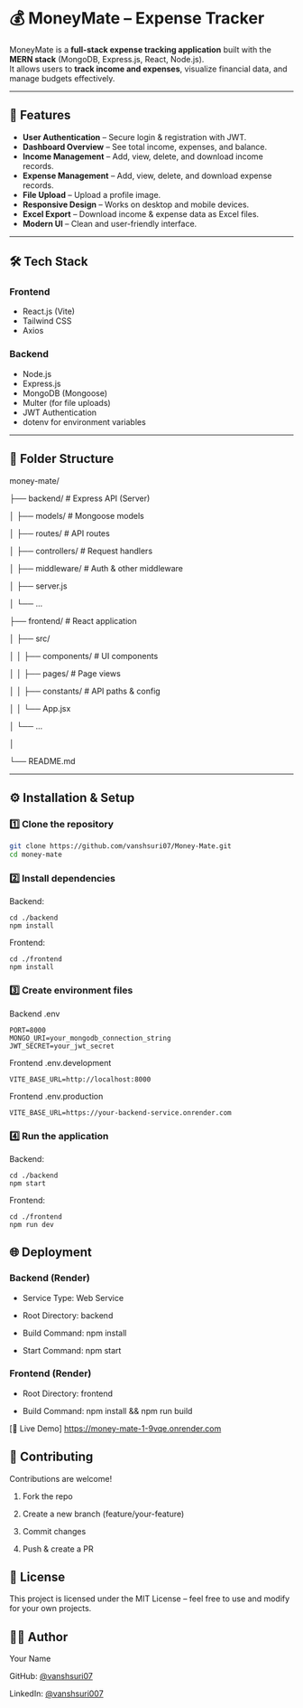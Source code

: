 # 💰 MoneyMate – Expense Tracker

MoneyMate is a **full-stack expense tracking application** built with the **MERN stack** (MongoDB, Express.js, React, Node.js).  
It allows users to **track income and expenses**, visualize financial data, and manage budgets effectively.

---

## 🚀 Features
- **User Authentication** – Secure login & registration with JWT.
- **Dashboard Overview** – See total income, expenses, and balance.
- **Income Management** – Add, view, delete, and download income records.
- **Expense Management** – Add, view, delete, and download expense records.
- **File Upload** – Upload a profile image.
- **Responsive Design** – Works on desktop and mobile devices.
- **Excel Export** – Download income & expense data as Excel files.
- **Modern UI** – Clean and user-friendly interface.

---

## 🛠️ Tech Stack
### **Frontend**
- React.js (Vite)
- Tailwind CSS
- Axios

### **Backend**
- Node.js
- Express.js
- MongoDB (Mongoose)
- Multer (for file uploads)
- JWT Authentication
- dotenv for environment variables

---

## 📂 Folder Structure

money-mate/

├── backend/ # Express API (Server)

│ ├── models/ # Mongoose models

│ ├── routes/ # API routes

│ ├── controllers/ # Request handlers 

│ ├── middleware/ # Auth & other middleware

│ ├── server.js

│ └── ...

├── frontend/ # React application

│ ├── src/

│ │ ├── components/ # UI components

│ │ ├── pages/ # Page views

│ │ ├── constants/ # API paths & config

│ │ └── App.jsx

│ └── ...

│

└── README.md



---

## ⚙️ Installation & Setup

### 1️⃣ Clone the repository
```bash
git clone https://github.com/vanshsuri07/Money-Mate.git
cd money-mate
```

### 2️⃣ Install dependencies

Backend:
```
cd ./backend
npm install
```

Frontend:
```
cd ./frontend
npm install
```

### 3️⃣ Create environment files
Backend .env
```
PORT=8000
MONGO_URI=your_mongodb_connection_string
JWT_SECRET=your_jwt_secret
```

Frontend .env.development
```
VITE_BASE_URL=http://localhost:8000
```
Frontend .env.production
```
VITE_BASE_URL=https://your-backend-service.onrender.com
```

### 4️⃣ Run the application

Backend:
```
cd ./backend
npm start
```

Frontend:
```
cd ./frontend
npm run dev
```

## 🌐 Deployment
### Backend (Render)

- Service Type: Web Service

- Root Directory: backend

- Build Command: npm install

- Start Command: npm start

### Frontend (Render)

- Root Directory: frontend

- Build Command: npm install && npm run build

[🔗 Live Demo] https://money-mate-1-9vqe.onrender.com


## 🤝 Contributing

Contributions are welcome!

1. Fork the repo

2. Create a new branch (feature/your-feature)

3. Commit changes

4. Push & create a PR


## 📜 License

This project is licensed under the MIT License – feel free to use and modify for your own projects.


## 👨‍💻 Author

Your Name

GitHub: [@vanshsuri07](https://github.com/vanshsuri07)


LinkedIn: [@vanshsuri007](https://www.linkedin.com/in/vanshsuri007/)


